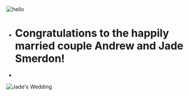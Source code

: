 ![hello](https://gph.is/2mIKb2p)

* # Congratulations to the happily married couple Andrew and Jade Smerdon!
*   
    
![Jade's Wedding](https://s8.postimg.cc/6bnpt3aad/wedding.jpg)

